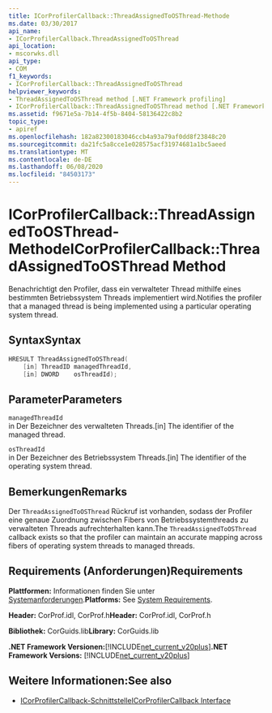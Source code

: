 ```yaml
---
title: ICorProfilerCallback::ThreadAssignedToOSThread-Methode
ms.date: 03/30/2017
api_name:
- ICorProfilerCallback.ThreadAssignedToOSThread
api_location:
- mscorwks.dll
api_type:
- COM
f1_keywords:
- ICorProfilerCallback::ThreadAssignedToOSThread
helpviewer_keywords:
- ThreadAssignedToOSThread method [.NET Framework profiling]
- ICorProfilerCallback::ThreadAssignedToOSThread method [.NET Framework profiling]
ms.assetid: f9671e5a-7b14-4f5b-8404-58136422c8b2
topic_type:
- apiref
ms.openlocfilehash: 182a82300183046ccb4a93a79af0dd8f23848c20
ms.sourcegitcommit: da21fc5a8cce1e028575acf31974681a1bc5aeed
ms.translationtype: MT
ms.contentlocale: de-DE
ms.lasthandoff: 06/08/2020
ms.locfileid: "84503173"
---
```

# <a name="icorprofilercallbackthreadassignedtoosthread-method"></a><span data-ttu-id="eed07-102">ICorProfilerCallback::ThreadAssignedToOSThread-Methode</span><span class="sxs-lookup"><span data-stu-id="eed07-102">ICorProfilerCallback::ThreadAssignedToOSThread Method</span></span>
<span data-ttu-id="eed07-103">Benachrichtigt den Profiler, dass ein verwalteter Thread mithilfe eines bestimmten Betriebssystem Threads implementiert wird.</span><span class="sxs-lookup"><span data-stu-id="eed07-103">Notifies the profiler that a managed thread is being implemented using a particular operating system thread.</span></span>  
  
## <a name="syntax"></a><span data-ttu-id="eed07-104">Syntax</span><span class="sxs-lookup"><span data-stu-id="eed07-104">Syntax</span></span>  
  
```cpp  
HRESULT ThreadAssignedToOSThread(  
    [in] ThreadID managedThreadId,  
    [in] DWORD    osThreadId);  
```  
  
## <a name="parameters"></a><span data-ttu-id="eed07-105">Parameter</span><span class="sxs-lookup"><span data-stu-id="eed07-105">Parameters</span></span>  
 `managedThreadId`  
 <span data-ttu-id="eed07-106">in Der Bezeichner des verwalteten Threads.</span><span class="sxs-lookup"><span data-stu-id="eed07-106">[in] The identifier of the managed thread.</span></span>  
  
 `osThreadId`  
 <span data-ttu-id="eed07-107">in Der Bezeichner des Betriebssystem Threads.</span><span class="sxs-lookup"><span data-stu-id="eed07-107">[in] The identifier of the operating system thread.</span></span>  
  
## <a name="remarks"></a><span data-ttu-id="eed07-108">Bemerkungen</span><span class="sxs-lookup"><span data-stu-id="eed07-108">Remarks</span></span>  
 <span data-ttu-id="eed07-109">Der `ThreadAssignedToOSThread` Rückruf ist vorhanden, sodass der Profiler eine genaue Zuordnung zwischen Fibers von Betriebssystemthreads zu verwalteten Threads aufrechterhalten kann.</span><span class="sxs-lookup"><span data-stu-id="eed07-109">The `ThreadAssignedToOSThread` callback exists so that the profiler can maintain an accurate mapping across fibers of operating system threads to managed threads.</span></span>  
  
## <a name="requirements"></a><span data-ttu-id="eed07-110">Requirements (Anforderungen)</span><span class="sxs-lookup"><span data-stu-id="eed07-110">Requirements</span></span>  
 <span data-ttu-id="eed07-111">**Plattformen:** Informationen finden Sie unter [Systemanforderungen](../../get-started/system-requirements.md).</span><span class="sxs-lookup"><span data-stu-id="eed07-111">**Platforms:** See [System Requirements](../../get-started/system-requirements.md).</span></span>  
  
 <span data-ttu-id="eed07-112">**Header:** CorProf.idl, CorProf.h</span><span class="sxs-lookup"><span data-stu-id="eed07-112">**Header:** CorProf.idl, CorProf.h</span></span>  
  
 <span data-ttu-id="eed07-113">**Bibliothek:** CorGuids.lib</span><span class="sxs-lookup"><span data-stu-id="eed07-113">**Library:** CorGuids.lib</span></span>  
  
 <span data-ttu-id="eed07-114">**.NET Framework Versionen:**[!INCLUDE[net_current_v20plus](../../../../includes/net-current-v20plus-md.md)]</span><span class="sxs-lookup"><span data-stu-id="eed07-114">**.NET Framework Versions:** [!INCLUDE[net_current_v20plus](../../../../includes/net-current-v20plus-md.md)]</span></span>  
  
## <a name="see-also"></a><span data-ttu-id="eed07-115">Weitere Informationen:</span><span class="sxs-lookup"><span data-stu-id="eed07-115">See also</span></span>

- [<span data-ttu-id="eed07-116">ICorProfilerCallback-Schnittstelle</span><span class="sxs-lookup"><span data-stu-id="eed07-116">ICorProfilerCallback Interface</span></span>](icorprofilercallback-interface.md)
